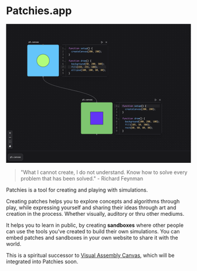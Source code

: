 # Patchies.app

<img src="./docs/images/patchies-v1-hero.png" alt="Patchies.app Hero Image" width="600" />

> "What I cannot create, I do not understand. Know how to solve every problem that has been solved." - Richard Feynman

Patchies is a tool for creating and playing with simulations.

Creating patches helps you to explore concepts and algorithms through play, while expressing yourself and sharing their ideas through art and creation in the process. Whether visually, auditory or thru other mediums.

It helps you to learn in public, by creating **sandboxes** where other people can use the tools you've created to build their own simulations. You can embed patches and sandboxes in your own website to share it with the world.

This is a spiritual successor to [Visual Assembly Canvas](https://github.com/heypoom/visual-assembly-canvas), which will be integrated into Patchies soon.
